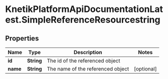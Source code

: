 # KnetikPlatformApiDocumentationLatest.SimpleReferenceResourcestring

## Properties
Name | Type | Description | Notes
------------ | ------------- | ------------- | -------------
**id** | **String** | The id of the referenced object | 
**name** | **String** | The name of the referenced object | [optional] 


